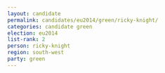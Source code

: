 ```yaml
---
layout: candidate
permalink: candidates/eu2014/green/ricky-knight/
categories: candidate green
election: eu2014
list-rank: 2
person: ricky-knight
region: south-west
party: green
---
```

